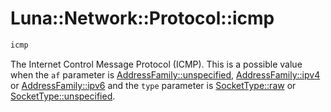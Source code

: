 # Luna::Network::Protocol::icmp

```c++
icmp
```

The Internet Control Message Protocol (ICMP). This is a possible value when the `af` parameter is [AddressFamily::unspecified](group___network_1ggae86311d3afd23c05c7abba98dcb3036bad415f0e30c471dfdd9bc4f827329ef48.md), [AddressFamily::ipv4](group___network_1ggae86311d3afd23c05c7abba98dcb3036ba0485728ba5ed6951c7e858af6c1af7c3.md) or [AddressFamily::ipv6](group___network_1ggae86311d3afd23c05c7abba98dcb3036bacc314cbc6ae71c0724390eb450bb969d.md) and the `type` parameter is [SocketType::raw](group___network_1gga8ae7e0c32046eac388477ca632be1642abdd166af3a63f7be696dd17a218a6ffb.md) or [SocketType::unspecified](group___network_1gga8ae7e0c32046eac388477ca632be1642ad415f0e30c471dfdd9bc4f827329ef48.md). 


